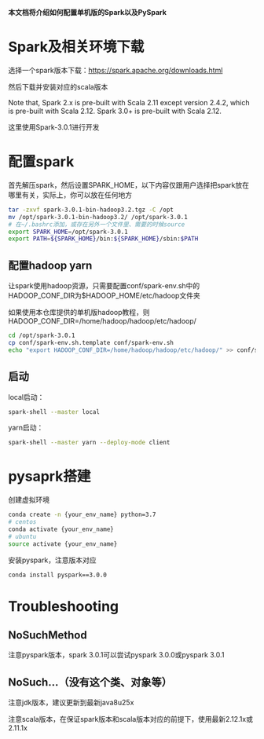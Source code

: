 **本文档将介绍如何配置单机版的Spark以及PySpark**

# Spark及相关环境下载

选择一个spark版本下载：https://spark.apache.org/downloads.html

然后下载并安装对应的scala版本

Note that, Spark 2.x is pre-built with Scala 2.11 except version 2.4.2, which is pre-built with Scala 2.12. Spark 3.0+ is pre-built with Scala 2.12.

这里使用Spark-3.0.1进行开发

# 配置spark

首先解压spark，然后设置SPARK_HOME，以下内容仅跟用户选择把spark放在哪里有关，实际上，你可以放在任何地方

```bash
tar -zxvf spark-3.0.1-bin-hadoop3.2.tgz -C /opt 
mv /opt/spark-3.0.1-bin-hadoop3.2/ /opt/spark-3.0.1 
# 在~/.bashrc添加，或存在另外一个文件里、需要的时候source 
export SPARK_HOME=/opt/spark-3.0.1 
export PATH=${SPARK_HOME}/bin:${SPARK_HOME}/sbin:$PATH 
```

## 配置hadoop yarn

让spark使用hadoop资源，只需要配置conf/spark-env.sh中的HADOOP_CONF_DIR为$HADOOP_HOME/etc/hadoop文件夹

如果使用本仓库提供的单机版hadoop教程，则HADOOP_CONF_DIR=/home/hadoop/hadoop/etc/hadoop/

```bash
cd /opt/spark-3.0.1 
cp conf/spark-env.sh.template conf/spark-env.sh 
echo "export HADOOP_CONF_DIR=/home/hadoop/hadoop/etc/hadoop/" >> conf/spark-env.sh
```

## 启动

local启动：

```bash
spark-shell --master local
```

yarn启动：

```bash
spark-shell --master yarn --deploy-mode client
```

# pysaprk搭建

创建虚拟环境

```bash
conda create -n {your_env_name} python=3.7 
# centos 
conda activate {your_env_name} 
# ubuntu 
source activate {your_env_name}
```

安装pyspark，注意版本对应

```bash
conda install pyspark==3.0.0
```

# Troubleshooting

## NoSuchMethod

注意pyspark版本，spark 3.0.1可以尝试pyspark 3.0.0或pyspark 3.0.1

## NoSuch...（没有这个类、对象等）

注意jdk版本，建议更新到最新java8u25x

注意scala版本，在保证spark版本和scala版本对应的前提下，使用最新2.12.1x或2.11.1x